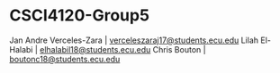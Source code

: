 # CSCI4120-Group5

Jan Andre Verceles-Zara | verceleszaraj17@students.ecu.edu
Lilah El-Halabi | elhalabil18@students.ecu.edu
Chris Bouton | boutonc18@students.ecu.edu
